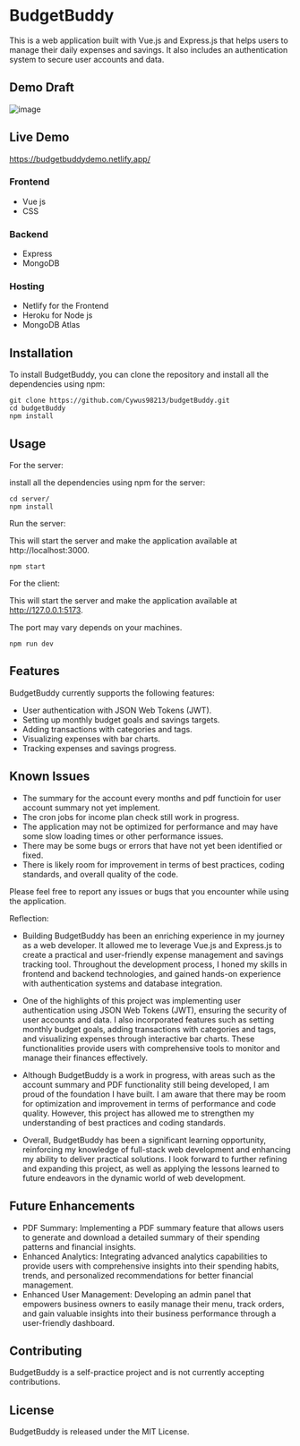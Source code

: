 # BudgetBuddy

This is a web application built with Vue.js and Express.js that helps users to manage their daily expenses and savings. It also includes an authentication system to secure user accounts and data.

## Demo Draft

![image](https://github.com/Cywus98213/budgetBuddy/assets/91040918/748330ff-3209-4bbd-acde-0f9118524322)


## Live Demo
https://budgetbuddydemo.netlify.app/



### Frontend

- Vue js
- CSS

### Backend

- Express
- MongoDB

### Hosting

- Netlify for the Frontend
- Heroku for Node js
- MongoDB Atlas

## Installation

To install BudgetBuddy, you can clone the repository and install all the dependencies using npm:

```
git clone https://github.com/Cywus98213/budgetBuddy.git
cd budgetBuddy
npm install
```

## Usage

For the server:

install all the dependencies using npm for the server:

```
cd server/
npm install
```

Run the server:

This will start the server and make the application available at http://localhost:3000.

```
npm start
```

For the client:

This will start the server and make the application available at http://127.0.0.1:5173.

The port may vary depends on your machines.

```
npm run dev
```

## Features

BudgetBuddy currently supports the following features:

- User authentication with JSON Web Tokens (JWT).
- Setting up monthly budget goals and savings targets.
- Adding transactions with categories and tags.
- Visualizing expenses with bar charts.
- Tracking expenses and savings progress.

## Known Issues

- The summary for the account every months and pdf functioin for user account summary not yet implement.
- The cron jobs for income plan check still work in progress.
- The application may not be optimized for performance and may have some slow loading times or other performance issues.
- There may be some bugs or errors that have not yet been identified or fixed.
- There is likely room for improvement in terms of best practices, coding standards, and overall quality of the code.

Please feel free to report any issues or bugs that you encounter while using the application.

Reflection:

- Building BudgetBuddy has been an enriching experience in my journey as a web developer. It allowed me to leverage Vue.js and Express.js to create a practical and user-friendly expense management and savings tracking tool. Throughout the development process, I honed my skills in frontend and backend technologies, and gained hands-on experience with authentication systems and database integration.

- One of the highlights of this project was implementing user authentication using JSON Web Tokens (JWT), ensuring the security of user accounts and data. I also incorporated features such as setting monthly budget goals, adding transactions with categories and tags, and visualizing expenses through interactive bar charts. These functionalities provide users with comprehensive tools to monitor and manage their finances effectively.

- Although BudgetBuddy is a work in progress, with areas such as the account summary and PDF functionality still being developed, I am proud of the foundation I have built. I am aware that there may be room for optimization and improvement in terms of performance and code quality. However, this project has allowed me to strengthen my understanding of best practices and coding standards.

- Overall, BudgetBuddy has been a significant learning opportunity, reinforcing my knowledge of full-stack web development and enhancing my ability to deliver practical solutions. I look forward to further refining and expanding this project, as well as applying the lessons learned to future endeavors in the dynamic world of web development.

## Future Enhancements
- PDF Summary: Implementing a PDF summary feature that allows users to generate and download a detailed summary of their spending patterns and financial insights.
- Enhanced Analytics: Integrating advanced analytics capabilities to provide users with comprehensive insights into their spending habits, trends, and personalized recommendations for better financial management.
- Enhanced User Management: Developing an admin panel that empowers business owners to easily manage their menu, track orders, and gain valuable insights into their business performance through a user-friendly dashboard.

## Contributing

BudgetBuddy is a self-practice project and is not currently accepting contributions.

## License

BudgetBuddy is released under the MIT License.

